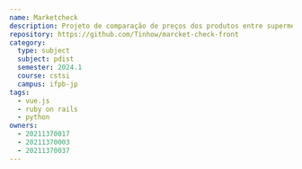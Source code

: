 ```yaml
---
name: Marketcheck
description: Projeto de comparação de preços dos produtos entre supermercados.
repository: https://github.com/Tinhow/marcket-check-front
category:
  type: subject
  subject: pdist
  semester: 2024.1
  course: cstsi
  campus: ifpb-jp
tags:
  - vue.js
  - ruby on rails
  - python
owners:
  - 20211370017
  - 20211370003
  - 20211370037
---
```


